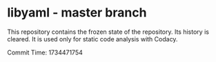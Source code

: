 # libyaml - master branch

This repository contains the frozen state of the repository.
Its history is cleared. It is used only for static code
analysis with Codacy.

Commit Time: 1734471754